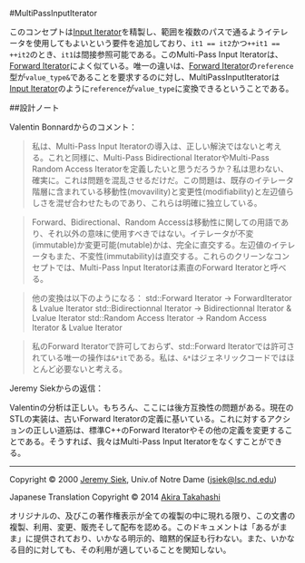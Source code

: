#MultiPassInputIterator

このコンセプトは[Input Iterator](http://www.sgi.com/tech/stl/InputIterator.html)を精製し、範囲を複数のパスで通るようイテレータを使用してもよいという要件を追加しており、`it1 == it2`かつ`++it1 == ++it2`のとき、`it1`は間接参照可能である。このMulti-Pass Input Iteratorは、[Forward Iterator](http://www.sgi.com/tech/stl/ForwardIterator.hmtl)によく似ている。唯一の違いは、[Forward Iterator](http://www.sgi.com/tech/stl/ForwardIterator.hmtl)の`reference`型が`value_type&`であることを要求するのに対し、MultiPassInputIteratorは[Input Iterator](http://www.sgi.com/tech/stl/InputIterator.html)のように`reference`が`value_type`に変換できるということである。


##設計ノート

Valentin Bonnardからのコメント：

> 私は、Multi-Pass Input Iteratorの導入は、正しい解決ではないと考える。これと同様に、Multi-Pass Bidirectional IteratorやMulti-Pass Random Access Iteratorを定義したいと思うだろうか？私は思わない、確実に。これは問題を混乱させるだけだ。この問題は、既存のイテレータ階層に含まれている移動性(movavility)と変更性(modifiability)と左辺値らしさを混ぜ合わせたものであり、これらは明確に独立している。

> Forward、Bidirectional、Random Accessは移動性に関しての用語であり、それ以外の意味に使用すべきではない。イテレータが不変(immutable)か変更可能(mutable)かは、完全に直交する。左辺値のイテレータもまた、不変性(immutability)は直交する。これらのクリーンなコンセプトでは、Multi-Pass Input Iteratorは素直のForward Iteratorと呼べる。

> 他の変換は以下のようになる：
> std::Forward Iterator -> ForwardIterator & Lvalue Iterator
> std::Bidirectionnal Iterator -> Bidirectionnal Iterator & Lvalue Iterator
> std::Random Access Iterator -> Random Access Iterator & Lvalue Iterator

> 私のForward Iteratorで許可しておらず、std::Forward Iteratorでは許可されている唯一の操作は`&*it`である。私は、`&*`はジェネリックコードではほとんど必要ないと考える。


Jeremy Siekからの返信：

Valentinの分析は正しい。もちろん、ここには後方互換性の問題がある。現在のSTLの実装は、古いForward Iteratorの定義に基いている。これに対するアクションの正しい道筋は、標準C++のForward Iteratorやその他の定義を変更することである。そうすれば、我々はMulti-Pass Input Iteratorをなくすことができる。


***
Copyright © 2000 [Jeremy Siek](http://www.boost.org/doc/libs/1_31_0/people/jeremy_siek.htm), Univ.of Notre Dame (<jsiek@lsc.nd.edu>)

Japanese Translation Copyright © 2014 [Akira Takahashi](faithandbrave@gmail.com)

オリジナルの、及びこの著作権表示が全ての複製の中に現れる限り、この文書の複製、利用、変更、販売そして配布を認める。このドキュメントは「あるがまま」に提供されており、いかなる明示的、暗黙的保証も行わない。また、いかなる目的に対しても、その利用が適していることを関知しない。

